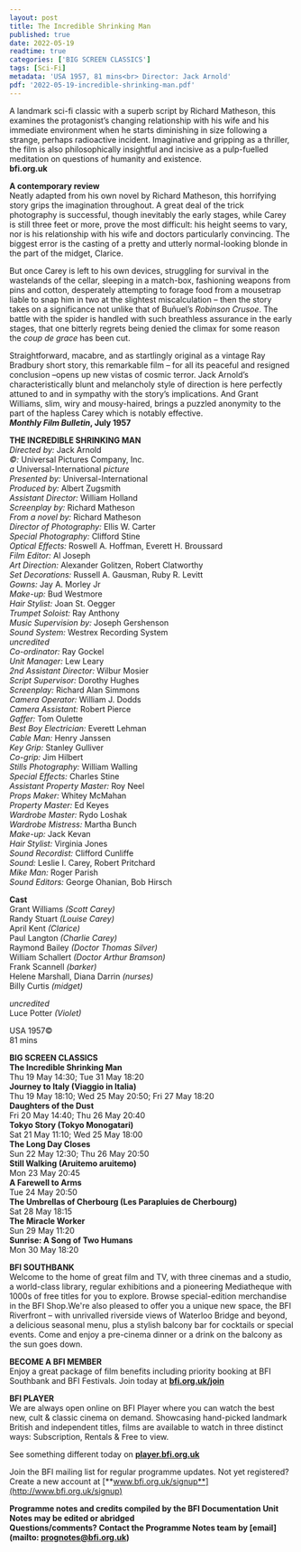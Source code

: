 ```yaml
---
layout: post
title: The Incredible Shrinking Man
published: true
date: 2022-05-19
readtime: true
categories: ['BIG SCREEN CLASSICS']
tags: [Sci-Fi]
metadata: 'USA 1957, 81 mins<br> Director: Jack Arnold'
pdf: '2022-05-19-incredible-shrinking-man.pdf'
---
```


A landmark sci-fi classic with a superb script by Richard Matheson, this examines the protagonist’s changing relationship with his wife and his immediate environment when he starts diminishing in size following a strange, perhaps radioactive incident. Imaginative and gripping as a thriller, the film is also philosophically insightful and incisive as a pulp-fuelled meditation on questions of humanity and existence.<br>
**bfi.org.uk**<br>

**A contemporary review**<br>
Neatly adapted from his own novel by Richard Matheson, this horrifying story grips the imagination throughout. A great deal of the trick photography is successful, though inevitably the early stages, while Carey is still three feet or more, prove the most difficult: his height seems to vary, nor is his relationship with his wife and doctors particularly convincing. The biggest error is the casting of a pretty and utterly normal-looking blonde in the part of the midget, Clarice.

But once Carey is left to his own devices, struggling for survival in the wastelands of the cellar, sleeping in a match-box, fashioning weapons from pins and cotton, desperately attempting to forage food from a mousetrap liable to snap him in two at the slightest miscalculation – then the story takes on a significance not unlike that of Buñuel’s _Robinson Crusoe_. The battle with the spider is handled with such breathless assurance in the early stages, that one bitterly regrets being denied the climax for some reason the _coup de grace_ has been cut.

Straightforward, macabre, and as startlingly original as a vintage Ray Bradbury short story, this remarkable film – for all its peaceful and resigned conclusion –opens up new vistas of cosmic terror. Jack Arnold’s characteristically blunt and melancholy style of direction is here perfectly attuned to and in sympathy with the story’s implications. And Grant Williams, slim, wiry and mousy-haired, brings a puzzled anonymity to the part of the hapless Carey which is notably effective.<br>
**_Monthly Film Bulletin_, July 1957**<br>
  

**THE INCREDIBLE SHRINKING MAN**<br>
_Directed by:_ Jack Arnold<br>
_©:_ Universal Pictures Company, Inc.<br>
_a_ Universal-International _picture_<br>
_Presented by:_ Universal-International<br>
_Produced by:_ Albert Zugsmith<br>
_Assistant Director:_ William Holland<br>
_Screenplay by:_ Richard Matheson<br>
_From a novel by:_ Richard Matheson<br>
_Director of Photography:_ Ellis W. Carter<br>
_Special Photography:_ Clifford Stine<br>
_Optical Effects:_ Roswell A. Hoffman, Everett H. Broussard<br>
_Film Editor:_ Al Joseph<br>
_Art Direction:_ Alexander Golitzen, Robert Clatworthy<br>
_Set Decorations:_ Russell A. Gausman, Ruby R. Levitt<br>
_Gowns:_ Jay A. Morley Jr<br>
_Make-up:_ Bud Westmore<br>
_Hair Stylist:_ Joan St. Oegger<br>
_Trumpet Soloist:_ Ray Anthony<br>
_Music Supervision by:_ Joseph Gershenson<br>
_Sound System:_ Westrex Recording System<br>
_uncredited_<br>
_Co-ordinator:_ Ray Gockel<br>
_Unit Manager:_ Lew Leary<br>
_2nd Assistant Director:_ Wilbur Mosier<br>
_Script Supervisor:_ Dorothy Hughes<br>
_Screenplay:_ Richard Alan Simmons<br>
_Camera Operator:_ William J. Dodds<br>
_Camera Assistant:_ Robert Pierce<br>
_Gaffer:_ Tom Oulette<br>
_Best Boy Electrician:_ Everett Lehman<br>
_Cable Man:_ Henry Janssen<br>
_Key Grip:_ Stanley Gulliver<br>
_Co-grip:_ Jim Hilbert<br>
_Stills Photography:_ William Walling<br>
_Special Effects:_ Charles Stine<br>
_Assistant Property Master:_ Roy Neel<br>
_Props Maker:_ Whitey McMahan<br>
_Property Master:_ Ed Keyes<br>
_Wardrobe Master:_ Rydo Loshak<br>
_Wardrobe Mistress:_ Martha Bunch<br>
_Make-up:_ Jack Kevan<br>
_Hair Stylist:_ Virginia Jones<br>
_Sound Recordist:_ Clifford Cunliffe<br>
_Sound:_ Leslie I. Carey, Robert Pritchard<br>
_Mike Man:_ Roger Parish<br>
_Sound Editors:_ George Ohanian, Bob Hirsch<br>

**Cast**<br>
Grant Williams _(Scott Carey)_<br>
Randy Stuart _(Louise Carey)_<br>
April Kent _(Clarice)_<br>
Paul Langton _(Charlie Carey)_<br>
Raymond Bailey _(Doctor Thomas Silver)_<br>
William Schallert _(Doctor Arthur Bramson)_<br>
Frank Scannell _(barker)_<br>
Helene Marshall, Diana Darrin _(nurses)_<br>
Billy Curtis _(midget)_<br>

_uncredited_<br>
Luce Potter _(Violet)_<br>

USA 1957©<br>
81 mins<br>

**BIG SCREEN CLASSICS**<br>
**The Incredible Shrinking Man**<br>
Thu 19 May 14:30; Tue 31 May 18:20<br>
**Journey to Italy (Viaggio in Italia)**<br>
Thu 19 May 18:10; Wed 25 May 20:50; Fri 27 May 18:20<br>
**Daughters of the Dust**<br>
Fri 20 May 14:40; Thu 26 May 20:40<br>
**Tokyo Story (Tokyo Monogatari)**<br>
Sat 21 May 11:10; Wed 25 May 18:00<br>
**The Long Day Closes**<br>
Sun 22 May 12:30; Thu 26 May 20:50<br>
**Still Walking (Aruitemo aruitemo)**<br>
Mon 23 May 20:45<br>
**A Farewell to Arms**<br>
Tue 24 May 20:50<br>
**The Umbrellas of Cherbourg (Les Parapluies de Cherbourg)**<br>
Sat 28 May 18:15<br>
**The Miracle Worker**<br>
Sun 29 May 11:20<br>
**Sunrise: A Song of Two Humans**<br>
Mon 30 May 18:20<br>

**BFI SOUTHBANK**  
Welcome to the home of great film and TV, with three cinemas and a studio, a world-class library, regular exhibitions and a pioneering Mediatheque with 1000s of free titles for you to explore. Browse special-edition merchandise in the BFI Shop.We&#39;re also pleased to offer you a unique new space, the BFI Riverfront – with unrivalled riverside views of Waterloo Bridge and beyond, a delicious seasonal menu, plus a stylish balcony bar for cocktails or special events. Come and enjoy a pre-cinema dinner or a drink on the balcony as the sun goes down.  

**BECOME A BFI MEMBER**  
Enjoy a great package of film benefits including priority booking at BFI Southbank and BFI Festivals. Join today at [**bfi.org.uk/join**](http://www.bfi.org.uk/join)  

**BFI PLAYER**  
 We are always open online on BFI Player where you can watch the best new, cult &amp; classic cinema on demand. Showcasing hand-picked landmark British and independent titles, films are available to watch in three distinct ways: Subscription, Rentals &amp; Free to view.  

See something different today on [**player.bfi.org.uk**](https://player.bfi.org.uk)  

Join the BFI mailing list for regular programme updates. Not yet registered? Create a new account at [**www.bfi.org.uk/signup**](http://www.bfi.org.uk/signup)

**Programme notes and credits compiled by the BFI Documentation Unit  
Notes may be edited or abridged  
Questions/comments? Contact the Programme Notes team by [email](mailto: prognotes@bfi.org.uk)**
